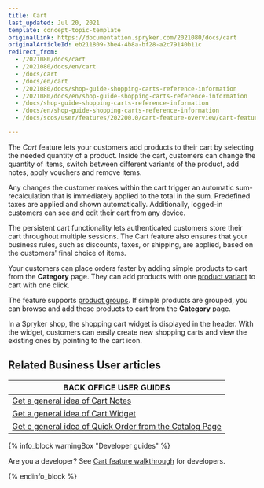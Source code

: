 ```yaml
---
title: Cart
last_updated: Jul 20, 2021
template: concept-topic-template
originalLink: https://documentation.spryker.com/2021080/docs/cart
originalArticleId: eb211809-3be4-4b8a-bf28-a2c79140b11c
redirect_from:
  - /2021080/docs/cart
  - /2021080/docs/en/cart
  - /docs/cart
  - /docs/en/cart
  - /2021080/docs/shop-guide-shopping-carts-reference-information
  - /2021080/docs/en/shop-guide-shopping-carts-reference-information
  - /docs/shop-guide-shopping-carts-reference-information
  - /docs/en/shop-guide-shopping-carts-reference-information
  - /docs/scos/user/features/202200.0/cart-feature-overview/cart-feature-overview.html

---
```


The *Cart* feature lets your customers add products to their cart by selecting the needed quantity of a product. Inside the cart, customers can change the quantity of items, switch between different variants of the product, add notes, apply vouchers and remove items.

Any changes the customer makes within the cart trigger an automatic sum-recalculation that is immediately applied to the total in the sum. Predefined taxes are applied and shown automatically. Additionally, logged-in customers can see and edit their cart from any device.  

The persistent cart functionality lets authenticated customers store their cart throughout multiple sessions. The Cart feature also ensures that your business rules, such as discounts, taxes, or shipping, are applied, based on the customers' final choice of items.

Your customers can place orders faster by adding simple products to cart from the **Category** page. They can add products with one [product variant](/docs/scos/user/features/product-feature-overview/product-feature-overview.html) to cart with one click.

The feature supports [product groups](/docs/scos/user/features/product-groups-feature-overview.html). If simple products are grouped, you can browse and add these products to cart from the **Category** page.

In a Spryker shop, the shopping cart widget is displayed in the header. With the widget, customers can easily create new shopping carts and view the existing ones by pointing to the cart icon.

## Related Business User articles

|BACK OFFICE USER GUIDES|
|---|
| [Get a general idea of Cart Notes](/docs/scos/user/features/cart-feature-overview/cart-notes-overview.html)  |
| [Get a general idea of Cart Widget](/docs/scos/user/features/cart-feature-overview/cart-widget-overview.html)  |
| [Get e general idea of Quick Order from the Catalog Page](/docs/scos/user/features/cart-feature-overview/quick-order-from-the-catalog-page-overview.html)   |

{% info_block warningBox "Developer guides" %}

Are you a developer? See [Cart feature walkthrough](/docs/scos/dev/feature-walkthroughs/cart-feature-walkthrough/cart-feature-walkthrough.html) for developers.

{% endinfo_block %}
